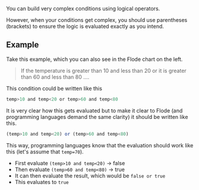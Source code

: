 You can build very complex conditions using logical operators. 

However, when your conditions get complex, you should use parentheses (brackets) to ensure the logic is evaluated exactly as you intend.

## Example
Take this example, which you can also see in the Flode chart on the left.

> If the temperature is greater than 10 and less than 20 or it is greater than 60 and less than 80 ....

This condition could be written like this

```javascript
temp>10 and temp<20 or temp>60 and temp<80
```

It is very clear how this gets evaluated but to make it clear to Flode (and programming languages demand the same clarity) it should be written like this.

```javascript
(temp>10 and temp<20) or (temp>60 and temp<80)
```

This way, programming languages know that the evaluation should work like this (let's assume that `temp=70`).

- First evaluate `(temp>10 and temp<20)` -> false
- Then evaluate `(temp>60 and temp<80)` -> true
- It can then evaluate the result, which would be `false or true`
- This evaluates to `true`
